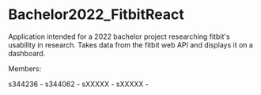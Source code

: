 # Bachelor2022_FitbitReact

Application intended for a 2022 bachelor project researching fitbit's usability in research. Takes data from the fitbit web API and displays it on a dashboard.

Members:

s344236 - 
s344062 -
sXXXXX - 
sXXXXX -
